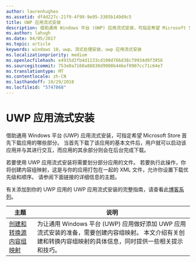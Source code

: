 ```yaml
---
author: laurenhughes
ms.assetid: df4d227c-21f9-4f99-9e95-3305b149d9c5
title: UWP 应用流式安装
description: 借助通用 Windows 平台 (UWP) 应用流式安装，可指定希望 Microsoft Store 首先下载应用的哪些部分。 当首先下载了该应用的基本文件后，用户就可以启动该应用并与其进行交互，而应用的其余部分则会在后台完成下载。
ms.author: lahugh
ms.date: 04/05/2017
ms.topic: article
keywords: windows 10，uwp，流式处理安装，uwp 应用流式安装
ms.localizationpriority: medium
ms.openlocfilehash: e4915d2fb4d1133cd190d766d38c79934d9f3956
ms.sourcegitcommit: 753e0a7160a88830d9908b446ef0907cc71c64e7
ms.translationtype: MT
ms.contentlocale: zh-CN
ms.lasthandoff: 10/29/2018
ms.locfileid: "5747868"
---
```

# <a name="uwp-app-streaming-install"></a>UWP 应用流式安装
借助通用 Windows 平台 (UWP) 应用流式安装，可指定希望 Microsoft Store 首先下载应用的哪些部分。 当首先下载了该应用的基本文件后，用户就可以启动该应用并与其进行交互，而应用的其余部分则会在后台完成下载。 

若要使用 UWP 应用流式安装将需要划分部分应用的文件。 若要执行此操作，你将创建内容组映射，这是与你的应用打包在一起的 XML 文件，允许你设置下载优先级和顺序。 请参阅下面链接的详细信息的主题。

有关添加到你的 UWP 应用的 UWP 应用流式安装的完整指南，请查看此[博客系列](https://blogs.msdn.microsoft.com/appinstaller/2017/03/15/uwp-streaming-app-installation/)。

| 主题 | 说明 | 
|-------|-------------|
| [创建和转换源内容组映射](create-cgm.md) | 为让通用 Windows 平台 (UWP) 应用做好添加 UWP 应用流式安装的准备，需要创建内容组映射。 本文介绍有关创建和转换内容组映射的具体信息，同时提供一些相关提示和技巧。 |